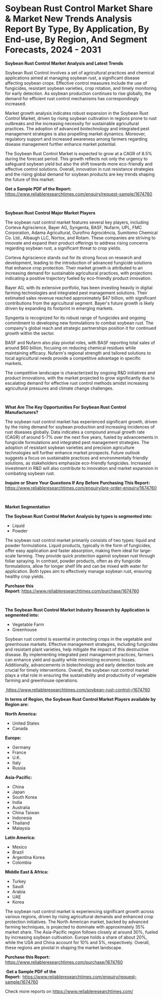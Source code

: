 <p><h1>Soybean Rust Control Market Share & Market New Trends Analysis Report By Type, By Application, By End-use, By Region, And Segment Forecasts, 2024 - 2031</h1></p><p><strong>Soybean Rust Control Market Analysis and Latest Trends</strong></p>
<p><p>Soybean Rust Control involves a set of agricultural practices and chemical applications aimed at managing soybean rust, a significant disease affecting soybean crops. Effective control measures include the use of fungicides, resistant soybean varieties, crop rotation, and timely monitoring for early detection. As soybean production continues to rise globally, the demand for efficient rust control mechanisms has correspondingly increased.</p><p>Market growth analysis indicates robust expansion in the Soybean Rust Control Market, driven by rising soybean cultivation in regions prone to rust outbreaks and the increasing necessity for sustainable agricultural practices. The adoption of advanced biotechnology and integrated pest management strategies is also propelling market dynamics. Moreover, regulatory support and increased awareness among farmers regarding disease management further enhance market potential.</p><p>The Soybean Rust Control Market is expected to grow at a CAGR of 8.5% during the forecast period. This growth reflects not only the urgency to safeguard soybean yield but also the shift towards more eco-friendly and effective control solutions. Overall, innovation in rust resistance strategies and the rising global demand for soybean products are key trends shaping the future of this market.</p></p>
<p><strong>Get a Sample PDF of the Report:&nbsp;</strong> <a href="https://www.reliableresearchtimes.com/enquiry/request-sample/1674760?utm_campaign=1933&utm_medium=2&utm_source=Github&utm_content=ia&utm_term=28122024&utm_id=soybean-rust-control">https://www.reliableresearchtimes.com/enquiry/request-sample/1674760</a></p>
<p>&nbsp;</p>
<p><strong>Soybean Rust Control Major Market Players</strong></p>
<p><p>The soybean rust control market features several key players, including Corteva Agriscience, Bayer AG, Syngenta, BASF, Nufarm, UPL, FMC Corporation, Adama Agricultural, Ourofino Agrociência, Sumitomo Chemical Co. Ltd., Albaugh LLC, Nortox, and Rotam. These companies are striving to innovate and expand their product offerings to address rising concerns regarding soybean rust, a significant threat to crop yields.</p><p>Corteva Agriscience stands out for its strong focus on research and development, leading to the introduction of advanced fungicide solutions that enhance crop protection. Their market growth is attributed to an increasing demand for sustainable agricultural practices, with projections indicating a positive trajectory fueled by eco-friendly product innovation.</p><p>Bayer AG, with its extensive portfolio, has been investing heavily in digital farming technologies and integrated pest management solutions. Their estimated sales revenue reached approximately $47 billion, with significant contributions from the agricultural segment. Bayer's future growth is likely driven by expanding its footprint in emerging markets.</p><p>Syngenta is recognized for its robust range of fungicides and ongoing commitment to developing new formulations to combat soybean rust. The company's global reach and strategic partnerships position it for continued growth within the sector.</p><p>BASF and Nufarm also play pivotal roles, with BASF reporting total sales of around $60 billion, focusing on reducing chemical residues while maintaining efficacy. Nufarm's regional strength and tailored solutions to local agricultural needs provide a competitive advantage in specific markets.</p><p>The competitive landscape is characterized by ongoing R&D initiatives and product innovations, with the market projected to grow significantly due to escalating demand for effective rust control methods amidst increasing agricultural pressures and climate change challenges.</p></p>
<p>&nbsp;</p>
<p><strong>What Are The Key Opportunities For Soybean Rust Control Manufacturers?</strong></p>
<p><p>The soybean rust control market has experienced significant growth, driven by the rising demand for soybean production and increasing incidences of rust diseases globally. Data indicates a compound annual growth rate (CAGR) of around 5-7% over the next five years, fueled by advancements in fungicide formulations and integrated pest management strategies. The adoption of resistant soybean varieties and precision agriculture technologies will further enhance market prospects. Future outlook suggests a focus on sustainable practices and environmentally friendly solutions, as stakeholders emphasize eco-friendly fungicides. Increased investment in R&D will also contribute to innovation and market expansion in combating soybean rust.</p></p>
<p><strong>Inquire or Share Your Questions If Any Before Purchasing This Report:</strong> <a href="https://www.reliableresearchtimes.com/enquiry/pre-order-enquiry/1674760?utm_campaign=1933&utm_medium=2&utm_source=Github&utm_content=ia&utm_term=28122024&utm_id=soybean-rust-control">https://www.reliableresearchtimes.com/enquiry/pre-order-enquiry/1674760</a></p>
<p>&nbsp;</p>
<p><strong>Market Segmentation</strong></p>
<p><strong>The Soybean Rust Control Market Analysis by types is segmented into:</strong></p>
<p><ul><li>Liquid</li><li>Powder</li></ul></p>
<p><p>The soybean rust control market primarily consists of two types: liquid and powder formulations. Liquid products, typically in the form of fungicides, offer easy application and faster absorption, making them ideal for large-scale farming. They provide quick protection against soybean rust through foliar spraying. In contrast, powder products, often as dry fungicide formulations, allow for longer shelf life and can be mixed with water for application. Both types aim to effectively manage soybean rust, ensuring healthy crop yields.</p></p>
<p><strong>Purchase this Report:&nbsp;</strong><a href="https://www.reliableresearchtimes.com/purchase/1674760?utm_campaign=1933&utm_medium=2&utm_source=Github&utm_content=ia&utm_term=28122024&utm_id=soybean-rust-control">https://www.reliableresearchtimes.com/purchase/1674760</a></p>
<p>&nbsp;</p>
<p><strong>The Soybean Rust Control Market Industry Research by Application is segmented into:</strong></p>
<p><ul><li>Vegetable Farm</li><li>Greenhouse</li></ul></p>
<p><p>Soybean rust control is essential in protecting crops in the vegetable and greenhouse markets. Effective management strategies, including fungicides and resistant plant varieties, help mitigate the impact of this destructive disease. By implementing integrated pest management practices, farmers can enhance yield and quality while minimizing economic losses. Additionally, advancements in biotechnology and early detection tools are crucial for timely interventions. Overall, the soybean rust control market plays a vital role in ensuring the sustainability and productivity of vegetable farming and greenhouse operations.</p></p>
<p><a href="https://www.reliableresearchtimes.com/soybean-rust-control-r1674760?utm_campaign=1933&utm_medium=2&utm_source=Github&utm_content=ia&utm_term=28122024&utm_id=soybean-rust-control">&nbsp;https://www.reliableresearchtimes.com/soybean-rust-control-r1674760</a></p>
<p><strong>In terms of Region, the Soybean Rust Control Market Players available by Region are:</strong></p>
<p>
    <p> <strong> North America: </strong>
        <ul>
            <li>United States</li>
            <li>Canada</li>
        </ul>
        </p> 
    <p> <strong> Europe: </strong>
        <ul>
            <li>Germany</li>
            <li>France</li>
            <li>U.K.</li>
            <li>Italy</li>
            <li>Russia</li>
        </ul>
        </p> 
    <p> <strong> Asia-Pacific: </strong>
        <ul>
            <li>China</li>
            <li>Japan</li>
            <li>South Korea</li>
            <li>India</li>
            <li>Australia</li>
            <li>China Taiwan</li>
            <li>Indonesia</li>
            <li>Thailand</li>
            <li>Malaysia</li>
        </ul>
        </p> 
    <p> <strong> Latin America: </strong>
        <ul>
            <li>Mexico</li>
            <li>Brazil</li>
            <li>Argentina Korea</li>
            <li>Colombia</li>
        </ul>
        </p> 
    <p> <strong> Middle East & Africa: </strong>
        <ul>
            <li>Turkey</li>
            <li>Saudi</li>
            <li>Arabia</li>
            <li>UAE</li>
            <li>Korea</li>
        </ul>
    </p>
    </p>
<p><p>The soybean rust control market is experiencing significant growth across various regions, driven by rising agricultural demands and enhanced crop protection initiatives. The North American market, backed by advanced farming techniques, is projected to dominate with approximately 35% market share. The Asia-Pacific region follows closely at around 30%, fueled by increasing soybean cultivation. Europe holds a share of about 20%, while the USA and China account for 10% and 5%, respectively. Overall, these regions are pivotal in shaping the market landscape.</p></p>
<p><strong>Purchase this Report: </strong><a href="https://www.reliableresearchtimes.com/purchase/1674760?utm_campaign=1933&utm_medium=2&utm_source=Github&utm_content=ia&utm_term=28122024&utm_id=soybean-rust-control">https://www.reliableresearchtimes.com/purchase/1674760</a></p>
<p>&nbsp;<strong>Get a Sample PDF of the Report:&nbsp;&nbsp;</strong><a href="https://www.reliableresearchtimes.com/enquiry/request-sample/1674760?utm_campaign=1933&utm_medium=2&utm_source=Github&utm_content=ia&utm_term=28122024&utm_id=soybean-rust-control">https://www.reliableresearchtimes.com/enquiry/request-sample/1674760</a></p>
<p><strong></strong></p>
<p>Check more reports on <a href="https://www.reliableresearchtimes.com/?utm_campaign=1933&utm_medium=2&utm_source=Github&utm_content=ia&utm_term=28122024&utm_id=soybean-rust-control">https://www.reliableresearchtimes.com/</a></p>
